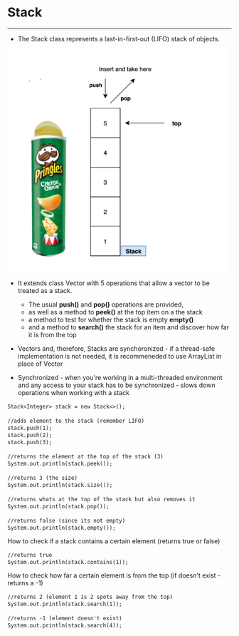 # Stack
------------

-  The Stack class represents a last-in-first-out (LIFO) stack of objects.

<img src="stack.PNG" height="500">

-  It extends class Vector with 5 operations that allow a vector to be treated as a stack. 
    -  The usual **push()** and **pop()** operations are provided, 
    -  as well as a method to **peek()** at the top item on a the stack
    -  a method to test for whether the stack is empty **empty()**
    -  and a method to **search()** the stack for an item and discover how far it is from the top

-  Vectors and, therefore, Stacks are synchoronized
        -  if a thread-safe implementation is not needed, it is recommeneded to use ArrayList in place of Vector 
-  Synchronized - when you're working in a multi-threaded environment and any access to your stack has to be synchronized
        -  slows down operations when working with a stack

 
```
Stack<Integer> stack = new Stack<>();

//adds element to the stack (remember LIFO)
stack.push(1);
stack.push(2);
stack.push(3);

//returns the element at the top of the stack (3)
System.out.println(stack.peek());

//returns 3 (the size)
System.out.println(stack.size());

//returns whats at the top of the stack but also removes it
System.out.println(stack.pop());

//returns false (since its not empty)
System.out.println(stack.empty());
```

How to check if a stack contains a certain element (returns true or false)
```
//returns true
System.out.println(stack.contains(1));
```

How to check how far a certain element is from the top (if doesn't exist - returns a -1)
```
//returns 2 (element 1 is 2 spots away from the top)
System.out.println(stack.search(1));

//returns -1 (element doesn't exist)
System.out.println(stack.search(4));
```
